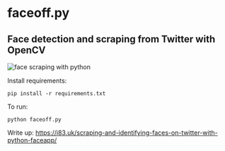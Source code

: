 # faceoff.py
## Face detection and scraping from Twitter with OpenCV

![face scraping with python](https://media.giphy.com/media/fADE0BsI8OZ8KUejQY/giphy.gif)


Install requirements:
```
pip install -r requirements.txt
```

To run:
```
python faceoff.py
```

Write up: https://i83.uk/scraping-and-identifying-faces-on-twitter-with-python-faceapp/